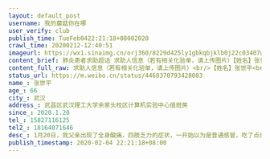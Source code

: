 ```yaml
---
layout: default_post
username: 我的蘑菇你在哪
user_verify: club
publish_time: TueFeb0422:21:18+08002020
crawl_time: 20200212-12:40:51
imageurl: https://wx1.sinaimg.cn/orj360/8229d425ly1gbkqbjklb0j22c03407wh.jpg,https://wx3.sinaimg.cn/orj360/8229d425ly1gbkqbz8n44j22c0340b29.jpg,https://wx3.sinaimg.cn/orj360/8229d425ly1gbkqdgkk4vj22c0340x6p.jpg,https://wx1.sinaimg.cn/orj360/8229d425ly1gbkqeosu0wj22c0340u0x.jpg,https://wx3.sinaimg.cn/orj360/8229d425ly1gbkqeq88mpj20k00zk75t.jpg
content_brief: 肺炎患者求助超话 求助人信息（若有相关化验单，请上传图片）【姓名】张世平【年龄】66【所在城市】武汉【所在小区、社区】武昌区武汉理工大学余家头校区计算机实验中心值班房【患病时间】2020.1.20【联系方式】15827116125【其他紧急联系人】18164071646【病情描述】 1月20日，我父亲出现 ...全文
content_full_raw: 求助人信息（若有相关化验单，请上传图片）<br/>【姓名】张世平<br/>【年龄】66<br/>【所在城市】武汉<br/>【所在小区、社区】武昌区武汉理工大学余家头校区计算机实验中心值班房<br/>【患病时间】2020.1.20<br/>【联系方式】15827116125<br/>【其他紧急联系人】18164071646<br/>【病情描述】1月20日，我父亲出现了全身酸痛，四肢乏力的症状，一开始以为是普通感冒，吃了点感冒药，症状有所好转。一周后，开始出现高烧症状，最高至38.9°C，吃了退烧药后，会在后半夜退烧，到第二天白天，温度会再次达到38度以上。这样反复了三四天。2月1日，我带我父亲到华润武钢总医院做了ct检查，ct显示双肺感染性病变，纹理较多，边缘模糊，有较大面积阴影，被诊断为疑似病例，当天还出现了心率加快，呼吸困难的症状，吸了2小时氧才有所好转。2月2日，去了湖北省人民医院做核酸测试。2月3日，结果出来显示呈阳性，被确诊为新型冠状病毒肺炎。<br/>在结果出来当天，我们就上报了社区联系床位，社区让我们等消息，但一直没能联系到床位。后续我们还通过区长热线，市长热线，微信通道，国务院小程序，凤凰网等多个渠道反应了情况，但都无果。<br/>时至今日，我父亲已经连续高烧一个多礼拜，呼吸困难的症状愈发严重，现在我们全家人都很绝望，不知道该怎么办，所以希望广大网友能够帮助我们联系床位！谢谢各位！
status_url: https://m.weibo.cn/status/4468370793428083
name_: 张世平
age_: 66
city_: 武汉
address_: 武昌区武汉理工大学余家头校区计算机实验中心值班房
since_: 2020.1.20
tel_: 15827116125
tel2_: 18164071646
desc_: 1月20日，我父亲出现了全身酸痛，四肢乏力的症状，一开始以为是普通感冒，吃了点感冒药，症状有所好转。一周后，开始出现高烧症状，最高至38.9°C，吃了退烧药后，会在后半夜退烧，到第二天白天，温度会再次达到38度以上。这样反复了三四天。2月1日，我带我父亲到华润武钢总医院做了ct检查，ct显示双肺感染性病变，纹理较多，边缘模糊，有较大面积阴影，被诊断为疑似病例，当天还出现了心率加快，呼吸困难的症状，吸了2小时氧才有所好转。2月2日，去了湖北省人民医院做核酸测试。2月3日，结果出来显示呈阳性，被确诊为新型冠状病毒肺炎。在结果出来当天，我们就上报了社区联系床位，社区让我们等消息，但一直没能联系到床位。后续我们还通过区长热线，市长热线，微信通道，国务院小程序，凤凰网等多个渠道反应了情况，但都无果。时至今日，我父亲已经连续高烧一个多礼拜，呼吸困难的症状愈发严重，现在我们全家人都很绝望，不知道该怎么办，所以希望广大网友能够帮助我们联系床位！谢谢各位！
publish_timestamp: 2020-02-04 22:21:18+08:00
---
```

